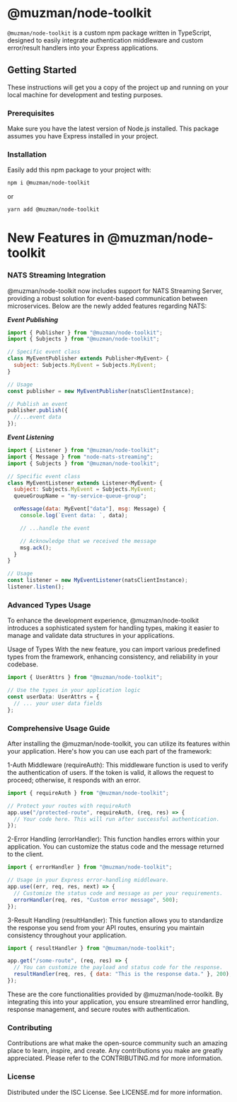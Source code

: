 # @muzman/node-toolkit

`@muzman/node-toolkit` is a custom npm package written in TypeScript, designed to easily integrate authentication middleware and custom error/result handlers into your Express applications.

## Getting Started

These instructions will get you a copy of the project up and running on your local machine for development and testing purposes.

### Prerequisites

Make sure you have the latest version of Node.js installed. This package assumes you have Express installed in your project.

### Installation

Easily add this npm package to your project with:

```bash
npm i @muzman/node-toolkit
```

or

```bash
yarn add @muzman/node-toolkit
```

# New Features in @muzman/node-toolkit

### NATS Streaming Integration

@muzman/node-toolkit now includes support for NATS Streaming Server, providing a robust solution for event-based communication between microservices. Below are the newly added features regarding NATS:

**_Event Publishing_**

```javascript
import { Publisher } from "@muzman/node-toolkit";
import { Subjects } from "@muzman/node-toolkit";

// Specific event class
class MyEventPublisher extends Publisher<MyEvent> {
  subject: Subjects.MyEvent = Subjects.MyEvent;
}

// Usage
const publisher = new MyEventPublisher(natsClientInstance);

// Publish an event
publisher.publish({
  //...event data
});
```

**_Event Listening_**

```javascript
import { Listener } from "@muzman/node-toolkit";
import { Message } from "node-nats-streaming";
import { Subjects } from "@muzman/node-toolkit";

// Specific event class
class MyEventListener extends Listener<MyEvent> {
  subject: Subjects.MyEvent = Subjects.MyEvent;
  queueGroupName = "my-service-queue-group";

  onMessage(data: MyEvent["data"], msg: Message) {
    console.log(`Event data: `, data);

    // ...handle the event

    // Acknowledge that we received the message
    msg.ack();
  }
}

// Usage
const listener = new MyEventListener(natsClientInstance);
listener.listen();
```

### Advanced Types Usage

To enhance the development experience, @muzman/node-toolkit introduces a sophisticated system for handling types, making it easier to manage and validate data structures in your applications.

Usage of Types
With the new feature, you can import various predefined types from the framework, enhancing consistency, and reliability in your codebase.

```javascript
import { UserAttrs } from "@muzman/node-toolkit";

// Use the types in your application logic
const userData: UserAttrs = {
  // ... your user data fields
};
```

### Comprehensive Usage Guide

After installing the @muzman/node-toolkit, you can utilize its features within your application. Here's how you can use each part of the framework:

1-Auth Middleware (requireAuth): This middleware function is used to verify the authentication of users. If the token is valid, it allows the request to proceed; otherwise, it responds with an error.

```javascript
import { requireAuth } from "@muzman/node-toolkit";

// Protect your routes with requireAuth
app.use("/protected-route", requireAuth, (req, res) => {
  // Your code here. This will run after successful authentication.
});
```

2-Error Handling (errorHandler): This function handles errors within your application. You can customize the status code and the message returned to the client.

```javascript
import { errorHandler } from "@muzman/node-toolkit";

// Usage in your Express error-handling middleware.
app.use((err, req, res, next) => {
  // Customize the status code and message as per your requirements.
  errorHandler(req, res, "Custom error message", 500);
});
```

3-Result Handling (resultHandler): This function allows you to standardize the response you send from your API routes, ensuring you maintain consistency throughout your application.

```javascript
import { resultHandler } from "@muzman/node-toolkit";

app.get("/some-route", (req, res) => {
  // You can customize the payload and status code for the response.
  resultHandler(req, res, { data: "This is the response data." }, 200);
});
```

These are the core functionalities provided by @muzman/node-toolkit. By integrating this into your application, you ensure streamlined error handling, response management, and secure routes with authentication.

### Contributing

Contributions are what make the open-source community such an amazing place to learn, inspire, and create. Any contributions you make are greatly appreciated. Please refer to the CONTRIBUTING.md for more information.

### License

Distributed under the ISC License. See LICENSE.md for more information.

